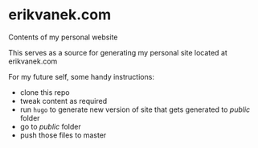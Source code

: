 # erikvanek.com
Contents of my personal website

This serves as a source for generating my personal site located at erikvanek.com

For my future self, some handy instructions:
- clone this repo
- tweak content as required
- run ```hugo``` to generate new version of site that gets generated to _public_ folder
- go to _public_ folder
- push those files to master
